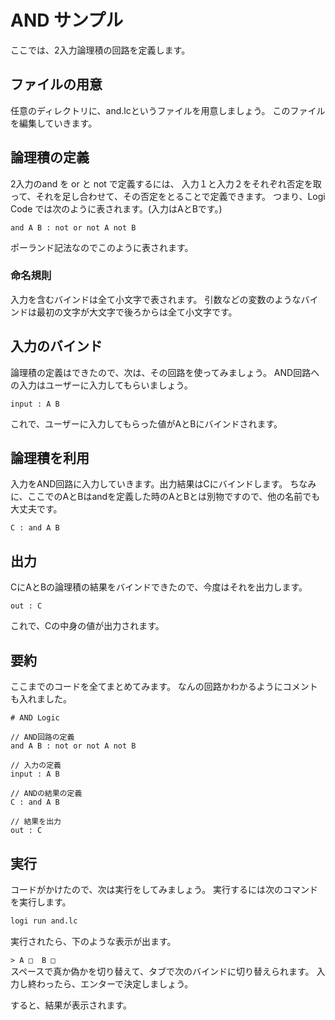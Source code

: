 # AND サンプル
ここでは、2入力論理積の回路を定義します。

## ファイルの用意
任意のディレクトリに、and.lcというファイルを用意しましょう。
このファイルを編集していきます。

## 論理積の定義
2入力のand を or と not で定義するには、
入力１と入力２をそれぞれ否定を取って、それを足し合わせて、その否定をとることで定義できます。
つまり、Logi Code では次のように表されます。(入力はAとBです。)

``` logi
and A B : not or not A not B
```
ポーランド記法なのでこのように表されます。

### 命名規則
入力を含むバインドは全て小文字で表されます。
引数などの変数のようなバインドは最初の文字が大文字で後ろからは全て小文字です。

## 入力のバインド
論理積の定義はできたので、次は、その回路を使ってみましょう。
AND回路への入力はユーザーに入力してもらいましょう。

``` logi
input : A B
```
これで、ユーザーに入力してもらった値がAとBにバインドされます。

## 論理積を利用
入力をAND回路に入力していきます。出力結果はCにバインドします。
ちなみに、ここでのAとBはandを定義した時のAとBとは別物ですので、他の名前でも大丈夫です。

``` logi
C : and A B
```

## 出力
CにAとBの論理積の結果をバインドできたので、今度はそれを出力します。

``` logi
out : C
```
これで、Cの中身の値が出力されます。

## 要約
ここまでのコードを全てまとめてみます。
なんの回路かわかるようにコメントも入れました。

``` logi
# AND Logic

// AND回路の定義
and A B : not or not A not B

// 入力の定義
input : A B

// ANDの結果の定義
C : and A B

// 結果を出力
out : C
```

## 実行
コードがかけたので、次は実行をしてみましょう。
実行するには次のコマンドを実行します。

``` sh
logi run and.lc
```

実行されたら、下のような表示が出ます。

`> A □  B □`<br>
スペースで真か偽かを切り替えて、タブで次のバインドに切り替えられます。
入力し終わったら、エンターで決定しましょう。

すると、結果が表示されます。
